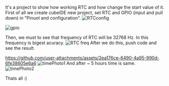 It's a project to show how working RTC and how change the start value of it.
First of all we create cubeIDE new project, set RTC and GPIO (input and pull down)
in "Pinuot and configuration".
![RTCconfig](https://github.com/user-attachments/assets/4b816b42-b2f1-4b2a-854f-c5f800aee802)

![gpio](https://github.com/user-attachments/assets/3e52b96b-61df-430d-b958-00b40fd694d3)

Then, we must to see that frequency of RTC will be 32768 Hz. In this frequency is bigest acuracy.
![RTC freq](https://github.com/user-attachments/assets/6a036a5e-12ed-4284-8c77-83e9f21cd01d)
After we do this, push code and see the result.


https://github.com/user-attachments/assets/2ea176ce-6490-4a95-990d-6fe38605e6a6
![timePhoto1](https://github.com/user-attachments/assets/ef6cf75f-03d6-48c7-b776-489a141979c2)
And after ~ 5 hours time is same.
![timePhoto2](https://github.com/user-attachments/assets/a609b8a9-7d31-4ce0-85bd-79685a0e7c9e)

Thats all :)




